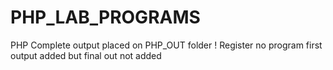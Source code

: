 # PHP_LAB_PROGRAMS

PHP Complete output placed on PHP_OUT folder
! Register no program first output added but final out not added
